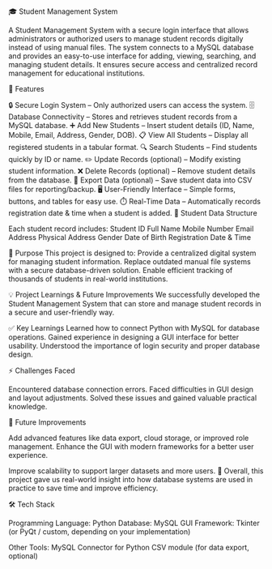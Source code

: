 🎓 Student Management System

A Student Management System with a secure login interface that allows administrators or authorized users to manage student records digitally instead of using manual files.
The system connects to a MySQL database and provides an easy-to-use interface for adding, viewing, searching, and managing student details. It ensures secure access and centralized record management for educational institutions.

🚀 Features

🔒 Secure Login System – Only authorized users can access the system.
🗄️ Database Connectivity – Stores and retrieves student records from a MySQL database.
➕ Add New Students – Insert student details (ID, Name, Mobile, Email, Address, Gender, DOB).
📋 View All Students – Display all registered students in a tabular format.
🔍 Search Students – Find students quickly by ID or name.
✏️ Update Records (optional) – Modify existing student information.
❌ Delete Records (optional) – Remove student details from the database.
📂 Export Data (optional) – Save student data into CSV files for reporting/backup.
🖥️ User-Friendly Interface – Simple forms, buttons, and tables for easy use.
⏱️ Real-Time Data – Automatically records registration date & time when a student is added.
📑 Student Data Structure

Each student record includes:
Student ID 
Full Name
Mobile Number
Email Address
Physical Address
Gender
Date of Birth
Registration Date & Time

🎯 Purpose
This project is designed to:
Provide a centralized digital system for managing student information.
Replace outdated manual file systems with a secure database-driven solution.
Enable efficient tracking of thousands of students in real-world institutions.

💡 Project Learnings & Future Improvements
We successfully developed the Student Management System that can store and manage student records in a secure and user-friendly way.

✅ Key Learnings
Learned how to connect Python with MySQL for database operations.
Gained experience in designing a GUI interface for better usability.
Understood the importance of login security and proper database design.

⚡ Challenges Faced

Encountered database connection errors.
Faced difficulties in GUI design and layout adjustments.
Solved these issues and gained valuable practical knowledge.

🚀 Future Improvements

Add advanced features like data export, cloud storage, or improved role management.
Enhance the GUI with modern frameworks for a better user experience.

Improve scalability to support larger datasets and more users.
📌 Overall, this project gave us real-world insight into how database systems are used in practice to save time and improve efficiency.

🛠️ Tech Stack

Programming Language: Python
Database: MySQL
GUI Framework: Tkinter (or PyQt / custom, depending on your implementation)

Other Tools:
MySQL Connector for Python
CSV module (for data export, optional)
